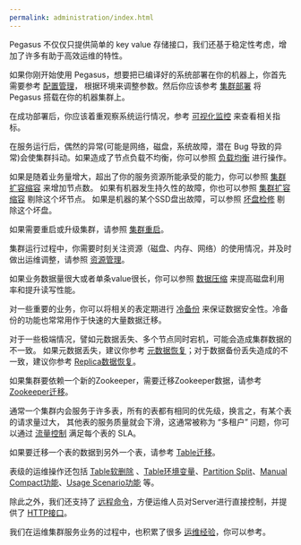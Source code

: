 ```yaml
---
permalink: administration/index.html
---
```


Pegasus 不仅仅只提供简单的 key value 存储接口，我们还基于稳定性考虑，增加了许多有助于高效运维的特性。

如果你刚开始使用 Pegasus，想要把已编译好的系统部署在你的机器上，你首先需要参考 [配置管理](config)，
根据环境来调整参数。然后你应该参考 [集群部署](deployment) 将 Pegasus 搭载在你的机器集群上。

在成功部署后，你应该着重观察系统运行情况，参考 [可视化监控](monitoring) 来查看相关指标。

在服务运行后，偶然的异常(可能是网络，磁盘，系统故障，潜在 Bug 导致的异常)会使集群抖动。如果造成了节点负载不均衡，你可以参照 [负载均衡](rebalance) 进行操作。

如果是随着业务量增大，超出了你的服务资源所能承受的能力，你可以参照 [集群扩容缩容](scale-in-out) 来增加节点数。
如果有机器发生持久性的故障，你也可以参照 [集群扩容缩容](scale-in-out) 剔除这个坏节点。
如果是机器的某个SSD盘出故障，可以参照 [坏盘检修](bad-disk) 剔除这个坏盘。

如果需要重启或升级集群，请参照 [集群重启](rolling-update)。

集群运行过程中，你需要时刻关注资源（磁盘、内存、网络）的使用情况，并及时做出运维调整，请参照 [资源管理](resource-management)。

如果业务数据量很大或者单条value很长，你可以参照 [数据压缩](compression) 来提高磁盘利用率和提升读写性能。

对一些重要的业务，你可以将相关的表定期进行 [冷备份](cold-backup) 来保证数据安全性。冷备份的功能也常常用作于快速的大量数据迁移。

对于一些极端情况，譬如元数据丢失、多个节点同时宕机，可能会造成集群数据的不一致。
如果元数据丢失，建议你参考 [元数据恢复](meta-recovery)；对于数据备份丢失造成的不一致，建议你参考 [Replica数据恢复](replica-recovery)。

如果集群要依赖一个新的Zookeeper，需要迁移Zookeeper数据，请参考 [Zookeeper迁移](zk-migration)。

通常一个集群内会服务于许多表，所有的表都有相同的优先级，换言之，有某个表的请求量过大，
其他表的服务质量就会下滑，这通常被称为 “多租户” 问题，你可以通过 [流量控制](throttling) 满足每个表的 SLA。

如果要迁移一个表的数据到另外一个表，请参考 [Table迁移](table-migration)。

表级的运维操作还包括 [Table软删除](table-soft-delete) 、[Table环境变量](table-env)、[Partition Split](partition-split)、[Manual Compact功能](manual-compact)、[Usage Scenario功能](usage-scenario) 等。

除此之外，我们还支持了 [远程命令](remote-commands)，方便运维人员对Server进行直接控制，并提供了 [HTTP接口](http)。

我们在运维集群服务业务的过程中，也积累了很多 [运维经验](experiences)，你可以参考。

